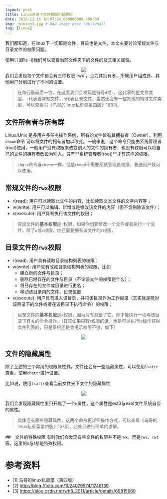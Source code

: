 ```yaml
---
layout: post
title: Linux系统下文件权限问题解析
date: 2018-12-16 10:07:24.000000000 +09:00
img:  minion3.jpg # Add image post (optional)
tag: [linux]
---
```


我们都知道，在linux下一切都是文件，目录也是文件，本文主要讨论常规文件与目录文件的权限问题。

使用`ll`(即ls -l)我们可以查看当前文件夹下的文件的及其相关属性。
<div style="text-align: center">
<img src="{{site.baseurl}}/assets/img/file_permission/ls.png"/>
</div>
我们会发现每个文件都会有三种权限`rwx`，且为其拥有者、所属用户组成员、其他用户分别进行了不同的设置。

> 在每行最前面一位，在这里我们会发现是符号`d`或`-`，这代表的是文件类型，`-`代表着常规文件，`d`代表目录文件，当然还会有一些其他的特殊文件类型，可以查看书《鸟哥的linux私房菜第四版》163页。

## 文件所有者与所有群
Linux/Unix 是多用户多任务操作系统，所有的文件皆有其拥有者（Owner）。利用`chown`命令 可以将文件的拥有者加以改变。一般来说，这个命令只能由系统管理者(root)使用，一般用户没有权限来改变别人的文件的拥有者，也没有权限可以将自己的文件的拥有者改设为别人。只有**系统管理者(root)**才有这样的权限。

> `chgrp`命令与`chown`一样，但是`chmod`不需要系统管理员权限，普通用户就可以使用。

## 常规文件的`rwx`权限
- r(read): 用户可以读取此文件的内容，比如读取文本文件的文字内容等；
- w(write): 用户可以编辑、新增或是修改该文件的内容（但不含删除该文件）；
- x(execute): 用户具有执行该文件的权限；

> 常规文件的**基本权限**是`r`权限，如果你想要修改一个文件或者执行一个文件，除了`w`或`x`权限，你还需要拥有该文件的`r`权限。

## 目录文件的`rwx`权限
- r(read): 用户具有读取目录结构列表的权限；
- w(write): 用户具有改动目录结构列表的权限，比如
    - 建立新的文件与目录；
    - 删除已经存在的文件与目录（不论该文件的权限是什么）；
    - 将已存在的文件或目录进行更名；
    - 移动该目录内的文件、目录位置
- x(execute): 用户具有进入该目录，并将该目录作为工作目录（其实就是能对该目录下的文件或者在该目录下执行命令）的权限；

> 目录文件的**基本权限**是`x`权限，因为只有具备了它，你才能执行一切与该目录下有关的命令操作。（其实如果只有r权限的话，也是可以执行ls操作获得文件列表的，只是系统还是会提示权限不够，如下）
 
<div style="text-align: center">
<img src="{{site.baseurl}}/assets/img/file_permission/dir.png"/>
</div>

## 文件的隐藏属性
除了上述的三个常用的权限属性外，文件还会有一些隐藏属性，可以使用`lsattr`查看，使用`chattr`进行设置。

比如说，使用`lsattr`查看当前文件夹下文件的隐藏属性
<div style="text-align: center">
<img src="{{site.baseurl}}/assets/img/file_permission/lsattr.png"/>
</div>

我们会发现隐藏属性里只开启了一个`e`属性，这个属性是ext3与ext4文件系统自带的属性。

> 具体还有哪些隐藏属性，这两个命令更详细操作方式，可以查看《鸟哥的linux私房菜第四版》197页，此处只进行简单的讲解。

##　文件的特殊权限
有时我们会发现有些文件的权限并不是`rwx`，而是`rws`、`rwt`等，这里的s与t都是特殊权限。

# 参考资料
- [1] 鸟哥的linux私房菜（第四版）
- [2] http://blog.51cto.com/1024079574/1746139
- [3] https://blog.csdn.net/wh8_2011/article/details/69815660
